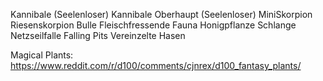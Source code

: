 Kannibale (Seelenloser)
Kannibale Oberhaupt (Seelenloser)
MiniSkorpion
Riesenskorpion
Bulle
Fleischfressende Fauna
Honigpflanze
Schlange
Netzseilfalle
Falling Pits
Vereinzelte Hasen






Magical Plants:
https://www.reddit.com/r/d100/comments/cjnrex/d100_fantasy_plants/